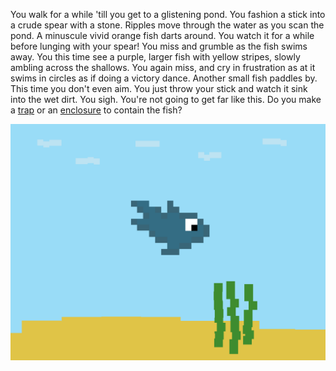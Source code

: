 You walk for a while 'till you get to a glistening pond. You fashion a stick
into a crude spear with a stone. Ripples move through the water as you scan the
pond. A minuscule vivid orange fish darts around. You watch it for a while
before lunging with your spear! You miss and grumble as the fish swims away. You
this time see a purple, larger fish with yellow stripes, slowly ambling across
the shallows. You again miss, and cry in frustration as at it swims in circles
as if doing a victory dance. Another small fish paddles by. This time you don't
even aim. You just throw your stick and watch it sink into the wet dirt. You
sigh. You're not going to get far like this. Do you make a [trap](./trap.md) or
an [enclosure](./enclosure.md) to contain the fish?   

![Pixel drawing by me.][MainImage]

[MainImage]: images/Fish.png
